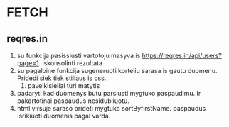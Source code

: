 # FETCH

## reqres.in

1. su funkcija pasissiusti vartotoju masyva is https://reqres.in/api/users?page=1. iskonsolinti rezultata
2. su pagalbine funkcija sugeneruoti korteliu sarasa is gautu duomenu. Pridedi siek tiek stiliaus is css.
   1. paveiklsleliai turi matytis
3. padaryti kad duomenys butu parsiusti mygtuko paspaudimu. Ir pakartotinai paspaudus nesidubliuotu.
4. html virsuje saraso prideti mygtuka sortByfirstName. paspaudus isrikiuoti duomenis pagal varda.